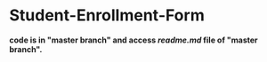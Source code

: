 # Student-Enrollment-Form
**code is in "master branch" and access *readme.md* file of "master branch".**
